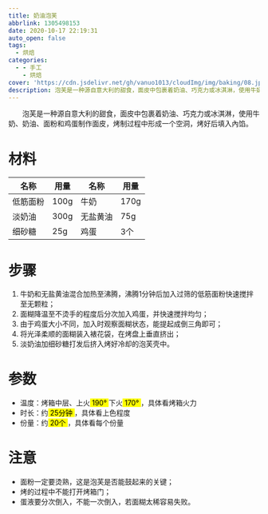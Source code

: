 ```yaml
---
title: 奶油泡芙
abbrlink: 1305498153
date: 2020-10-17 22:19:31
auto_open: false
tags:
  - 烘焙
categories:
  - - 手工
    - 烘焙
cover: 'https://cdn.jsdelivr.net/gh/vanuo1013/cloudImg/img/baking/08.jpg'
description: 泡芙是一种源自意大利的甜食，面皮中包裹着奶油、巧克力或冰淇淋，使用牛奶、奶油、面粉和鸡蛋制作面皮，烤制过程中形成一个空洞，烤好后填入內馅。
---
```


　　泡芙是一种源自意大利的甜食，面皮中包裹着奶油、巧克力或冰淇淋，使用牛奶、奶油、面粉和鸡蛋制作面皮，烤制过程中形成一个空洞，烤好后填入內馅。



# 材料

| 名称     | 用量 | 名称     | 用量 |
| -------- | ---- | -------- | ---- |
| 低筋面粉 | 100g | 牛奶     | 170g |
| 淡奶油   | 300g | 无盐黄油 | 75g  |
| 细砂糖   | 25g  | 鸡蛋     | 3个  |



# 步骤

1. 牛奶和无盐黄油混合加热至沸腾，沸腾1分钟后加入过筛的低筋面粉快速搅拌至无颗粒；
2. 面糊降温至不烫手的程度后分次加入鸡蛋，并快速搅拌均匀；
3. 由于鸡蛋大小不同，加入时观察面糊状态，能提起成倒三角即可；
4. 将光泽柔顺的面糊装入裱花袋，在烤盘上垂直挤出；
5. 淡奶油加细砂糖打发后挤入烤好冷却的泡芙壳中。



# 参数

+ 温度：烤箱中层、上火<mark> 190° </mark>下火<mark> 170° </mark>，具体看烤箱火力
+ 时长：约<mark> 25分钟 </mark>，具体看上色程度
+ 份量：约<mark> 20个 </mark>，具体看每个份量



# 注意

- 面粉一定要烫熟，这是泡芙是否能鼓起来的关键；
- 烤的过程中不能打开烤箱门；
- 蛋液要分次倒入，不能一次倒入，若面糊太稀容易失败。